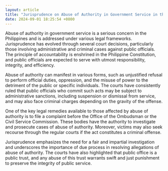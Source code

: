 ```yaml
---
layout: article
title: "Jurisprudence on Abuse of Authority in Government Service in the Philippines"
date: 2024-09-01 18:25:54 +0800
---
```


<p>Abuse of authority in government service is a serious concern in the Philippines and is addressed under various legal frameworks. Jurisprudence has evolved through several court decisions, particularly those involving administrative and criminal cases against public officials. The principle of accountability is enshrined in the Philippine Constitution, and public officials are expected to serve with utmost responsibility, integrity, and efficiency.</p><p>Abuse of authority can manifest in various forms, such as unjustified refusal to perform official duties, oppression, and the misuse of power to the detriment of the public or specific individuals. The courts have consistently ruled that public officials who commit such acts may be subject to administrative sanctions, including suspension or dismissal from service, and may also face criminal charges depending on the gravity of the offense.</p><p>One of the key legal remedies available to those affected by abuse of authority is to file a complaint before the Office of the Ombudsman or the Civil Service Commission. These bodies have the authority to investigate and prosecute cases of abuse of authority. Moreover, victims may also seek recourse through the regular courts if the act constitutes a criminal offense.</p><p>Jurisprudence emphasizes the need for a fair and impartial investigation and underscores the importance of due process in resolving allegations of abuse of authority. The courts have also highlighted that public office is a public trust, and any abuse of this trust warrants swift and just punishment to preserve the integrity of public service.</p>